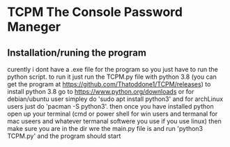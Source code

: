 # TCPM The Console Password Maneger



## Installation/runing the program
curently i dont have a .exe file for the program so you just have to run the python script.
to run it just run the TCPM.py file with python 3.8 (you can get the program at https://github.com/Thatoddone1/TCPM/releases) to install python 3.8 go to https://www.python.org/downloads or for debian/ubuntu user simpley do 'sudo apt install python3' and for archLinux users just do 'pacman -S python3'. then once you have installed python open up your terminal (cmd or power shell for win users and termanal for mac useers and whatever termanal softwere you use if you use linux) then make sure you are in the dir wre the main.py file is and run 'python3 TCPM.py' and the program should start
